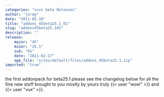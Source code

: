 ```yaml
---
categories: "vvvv beta Releases"
author: "joreg"
date: "2011-02-18"
title: "addons_45beta25.1_01"
slug: "addons45beta25.101"
description: ""
release: 
    major: "45"
    minor: "25.1"
    sub: "01"
    date: "2011-02-17"
    app_file: "sites/default/files/addons_45beta25.1.zip"
imported: "true"
---
```



the first addonpack for beta25.1
please see the changelog below for all the fine new stuff brought to you mostly by yours truly {{< user "woei" >}} and {{< user "vux" >}}.